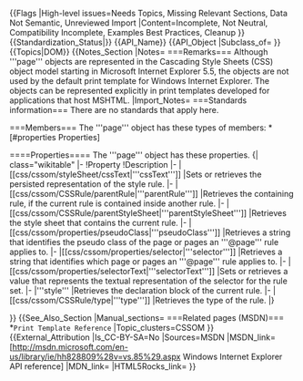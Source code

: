 {{Flags
|High-level issues=Needs Topics, Missing Relevant Sections, Data Not Semantic, Unreviewed Import
|Content=Incomplete, Not Neutral, Compatibility Incomplete, Examples Best Practices, Cleanup
}}
{{Standardization_Status|}}
{{API_Name}}
{{API_Object
|Subclass_of=
}}
{{Topics|DOM}}
{{Notes_Section
|Notes=
===Remarks===
Although '''page''' objects are represented in the Cascading Style Sheets (CSS) object model starting in Microsoft Internet Explorer 5.5,  the objects are not used by the default print template for Windows Internet Explorer.  The objects can be represented explicitly in print templates developed for applications that host MSHTML.
|Import_Notes=
===Standards information===
There are no standards that apply here.

===Members===
The '''page''' object has these types of members:
*[#properties Properties]


====Properties====
The '''page''' object has these properties.
{| class="wikitable"
|-
!Property
!Description
|-
|[[css/cssom/styleSheet/cssText|'''cssText''']]
|Sets or retrieves the persisted representation of the style rule.
|-
|[[css/cssom/CSSRule/parentRule|'''parentRule''']]
|Retrieves the containing rule, if the current rule is contained inside another rule.
|-
|[[css/cssom/CSSRule/parentStyleSheet|'''parentStyleSheet''']]
|Retrieves the style sheet that contains the current rule.
|-
|[[css/cssom/properties/pseudoClass|'''pseudoClass''']]
|Retrieves a string that identifies the pseudo class of the page or pages an '''@page''' rule applies to.
|-
|[[css/cssom/properties/selector|'''selector''']]
|Retrieves a string that identifies which page or pages an '''@page''' rule applies to.
|-
|[[css/cssom/properties/selectorText|'''selectorText''']]
|Sets or retrieves a value that represents the textual representation of the selector for the rule set.
|-
|'''style'''
|Retrieves the declaration block of the current rule.
|-
|[[css/cssom/CSSRule/type|'''type''']]
|Retrieves the type of the rule.
|}
 

}}
{{See_Also_Section
|Manual_sections=
===Related pages (MSDN)===
*<code>Print Template Reference</code>
|Topic_clusters=CSSOM
}}
{{External_Attribution
|Is_CC-BY-SA=No
|Sources=MSDN
|MSDN_link=[http://msdn.microsoft.com/en-us/library/ie/hh828809%28v=vs.85%29.aspx Windows Internet Explorer API reference]
|MDN_link=
|HTML5Rocks_link=
}}